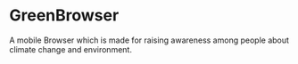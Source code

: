 # GreenBrowser
A mobile Browser which is made for raising awareness among people about climate change and environment.
